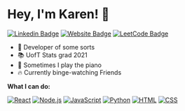 # Hey, I'm Karen! 👋

[![Linkedin Badge](https://img.shields.io/badge/-karen&ndash;kwok-0A66C2?style=flat&logo=Linkedin&logoColor=white&link=https://www.linkedin.com/in/karen-kwok/)](https://www.linkedin.com/in/karen-kwok/)
[![Website Badge](https://img.shields.io/badge/-website&ndash;when&ndash;i&ndash;finish&ndash;so&ndash;it's&ndash;linkedin&ndash;for&ndash;now-47CCCC?style=flat&logo=Google-Chrome&logoColor=white&link=https://www.linkedin.com/in/karen-kwok/)](https://www.linkedin.com/in/karen-kwok/)
[![LeetCode Badge](https://img.shields.io/badge/-karenkwok-FFA116?style=flat&logo=LeetCode&logoColor=white&link=https://leetcode.com/karenkwok/)](https://leetcode.com/karenkwok/)

<!--
**karenkwok/karenkwok** is a ✨ _special_ ✨ repository because its `README.md` (this file) appears on your GitHub profile.

Here are some ideas to get you started:

- 🔭 I’m currently working on ...
- 🌱 I’m currently learning ...
- 👯 I’m looking to collaborate on ...
- 🤔 I’m looking for help with ...
- 💬 Ask me about ...
- 📫 How to reach me: ...
- 😄 Pronouns: ...
- ⚡ Fun fact: ...
-->

* :rocket: Developer of some sorts
* :books: UofT Stats grad 2021
* :musical_keyboard: Sometimes I play the piano
* :fire: Currently binge-watching Friends

**What I can do:**

[![React](https://img.shields.io/badge/-React-eee?style=flat-square&logo=react&logoColor=0088cc)]()
[![Node.js](https://img.shields.io/badge/-Node.js-eee?style=flat-square&logo=node.js&logoColor=#339933)]()
[![JavaScript](https://img.shields.io/badge/-JavaScript-eee?style=flat-square&logo=javascript&logoColor=DD9C25)]()
[![Python](http://img.shields.io/badge/-Python-eee?style=flat-square&logo=python&logoColor#F7BD2F)]()
[![HTML](http://img.shields.io/badge/-HTML-eee?style=flat-square&logo=html5&logoColor=E34F26)]()
[![CSS](http://img.shields.io/badge/-CSS-eee?style=flat-square&logo=css3&logoColor=1572B6)]()
